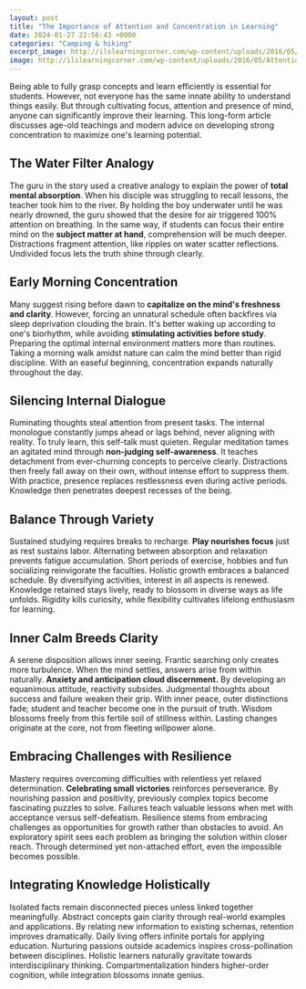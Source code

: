 ```yaml
---
layout: post
title: "The Importance of Attention and Concentration in Learning"
date: 2024-01-27 22:56:43 +0000
categories: "Camping & hiking"
excerpt_image: http://ilslearningcorner.com/wp-content/uploads/2016/05/Attention-InfoG_1274x800.jpg
image: http://ilslearningcorner.com/wp-content/uploads/2016/05/Attention-InfoG_1274x800.jpg
---
```


Being able to fully grasp concepts and learn efficiently is essential for students. However, not everyone has the same innate ability to understand things easily. But through cultivating focus, attention and presence of mind, anyone can significantly improve their learning. This long-form article discusses age-old teachings and modern advice on developing strong concentration to maximize one's learning potential.
## **The Water Filter Analogy**
The guru in the story used a creative analogy to explain the power of **total mental absorption**. When his disciple was struggling to recall lessons, the teacher took him to the river. By holding the boy underwater until he was nearly drowned, the guru showed that the desire for air triggered 100% attention on breathing. In the same way, if students can focus their entire mind on the **subject matter at hand**, comprehension will be much deeper. Distractions fragment attention, like ripples on water scatter reflections. Undivided focus lets the truth shine through clearly.
## **Early Morning Concentration**
Many suggest rising before dawn to **capitalize on the mind's freshness and clarity**. However, forcing an unnatural schedule often backfires via sleep deprivation clouding the brain. It's better waking up according to one's biorhythm, while avoiding **stimulating activities before study**. Preparing the optimal internal environment matters more than routines. Taking a morning walk amidst nature can calm the mind better than rigid discipline. With an easeful beginning, concentration expands naturally throughout the day. 
## **Silencing Internal Dialogue** 
Ruminating thoughts steal attention from present tasks. The internal monologue constantly jumps ahead or lags behind, never aligning with reality. To truly learn, this self-talk must quieten. Regular meditation tames an agitated mind through **non-judging self-awareness**. It teaches detachment from ever-churning concepts to perceive clearly. Distractions then freely fall away on their own, without intense effort to suppress them. With practice, presence replaces restlessness even during active periods. Knowledge then penetrates deepest recesses of the being.
## **Balance Through Variety**
Sustained studying requires breaks to recharge. **Play nourishes focus** just as rest sustains labor. Alternating between absorption and relaxation prevents fatigue accumulation. Short periods of exercise, hobbies and fun socializing reinvigorate the faculties. Holistic growth embraces a balanced schedule. By diversifying activities, interest in all aspects is renewed. Knowledge retained stays lively, ready to blossom in diverse ways as life unfolds. Rigidity kills curiosity, while flexibility cultivates lifelong enthusiasm for learning.
## **Inner Calm Breeds Clarity**  
A serene disposition allows inner seeing. Frantic searching only creates more turbulence. When the mind settles, answers arise from within naturally. **Anxiety and anticipation cloud discernment.** By developing an equanimous attitude, reactivity subsides. Judgmental thoughts about success and failure weaken their grip. With inner peace, outer distinctions fade; student and teacher become one in the pursuit of truth. Wisdom blossoms freely from this fertile soil of stillness within. Lasting changes originate at the core, not from fleeting willpower alone.
## **Embracing Challenges with Resilience**
Mastery requires overcoming difficulties with relentless yet relaxed determination. **Celebrating small victories** reinforces perseverance. By nourishing passion and positivity, previously complex topics become fascinating puzzles to solve. Failures teach valuable lessons when met with acceptance versus self-defeatism. Resilience stems from embracing challenges as opportunities for growth rather than obstacles to avoid. An exploratory spirit sees each problem as bringing the solution within closer reach. Through determined yet non-attached effort, even the impossible becomes possible.  
## **Integrating Knowledge Holistically**  
Isolated facts remain disconnected pieces unless linked together meaningfully. Abstract concepts gain clarity through real-world examples and applications. By relating new information to existing schemas, retention improves dramatically. Daily living offers infinite portals for applying education. Nurturing passions outside academics inspires cross-pollination between disciplines. Holistic learners naturally gravitate towards interdisciplinary thinking. Compartmentalization hinders higher-order cognition, while integration blossoms innate genius.

